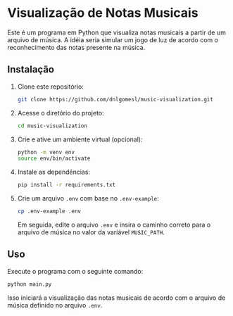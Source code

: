 # Visualização de Notas Musicais

Este é um programa em Python que visualiza notas musicais a partir de um arquivo de música. A idéia seria simular um jogo de luz de acordo com o reconhecimento das notas presente na música.

## Instalação

1. Clone este repositório:

   ```bash
   git clone https://github.com/dnlgomesl/music-visualization.git
   ```

2. Acesse o diretório do projeto:

   ```bash
   cd music-visualization
   ```

3. Crie e ative um ambiente virtual (opcional):

   ```bash
   python -m venv env
   source env/bin/activate
   ```

4. Instale as dependências:

   ```bash
   pip install -r requirements.txt
   ```

5. Crie um arquivo `.env` com base no `.env-example`:

   ```bash
   cp .env-example .env
   ```

   Em seguida, edite o arquivo `.env` e insira o caminho correto para o arquivo de música no valor da variável `MUSIC_PATH`.

## Uso

Execute o programa com o seguinte comando:

```bash
python main.py
```

Isso iniciará a visualização das notas musicais de acordo com o arquivo de música definido no arquivo `.env`.